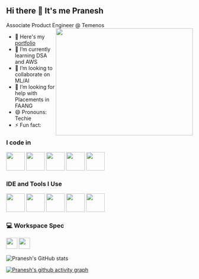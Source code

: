 ## Hi there 👋 It's me Pranesh

Associate Product Engineer @ Temenos
<img align="right" width="370" height="290" src="https://i.pinimg.com/originals/47/f0/34/47f0342cec72b800463bf003eac1257e.gif">
- 🔭 Here's my [portfolio](https://pranesh.web.app/)                                                 
- 🌱 I’m currently learning DSA and AWS
- 👯 I’m looking to collaborate on ML/AI
- 🤔 I’m looking for help with Placements in FAANG
- 😄 Pronouns: Techie
- ⚡ Fun fact: 
  
### I code in
<img height="50" width="50" src="https://img.icons8.com/color/48/000000/python.png" /> <img height="50" width="50" src="https://img.icons8.com/color/48/000000/c-programming.png" /> <img height="50" width="50" src="https://img.icons8.com/color/48/000000/c-plus-plus-logo.png" /> <img height="50" width="50" src="https://img.icons8.com/color/48/000000/java-coffee-cup-logo.png" /> <img height="50" width="50" src="https://img.icons8.com/color/48/000000/mysql-logo.png"/>

### IDE and Tools I Use
<img height="50" width="50" src="https://img.icons8.com/color/48/000000/visual-studio-code-2019.png"/> <img height="50" width="50" src="https://img.icons8.com/color/48/000000/pycharm.png"/> <img height="50" width="50" src="https://img.icons8.com/color/50/000000/git.png"/> <img height="50" width="50" src="https://img.icons8.com/dusk/64/000000/anaconda.png"/> <img height="50" src="https://img.icons8.com/officel/480/null/java-eclipse.png"/>

### 💻 Workspace Spec
<img height="30" src="https://img.shields.io/badge/NVIDIA-RTX3060-76B900?style=for-the-badge&logo=nvidia&logoColor=white"/>  <img height="30" src="https://img.shields.io/badge/INTEL-CORE_i7-079ED9?style=for-the-badge&logo=intel&logoColor=white"/> 

![Pranesh's GitHub stats](https://github-readme-stats.vercel.app/api?username=PraneshRott&theme=dark&show_icons=true&&hide=issues,contribs)

[![Pranesh's github activity graph](https://github-readme-activity-graph.vercel.app/graph?username=PraneshRott&bg_color=000000&color=ffffff&line=51f565&point=ffffff&area=true&hide_border=true)](https://github.com/ashutosh00710/github-readme-activity-graph)
